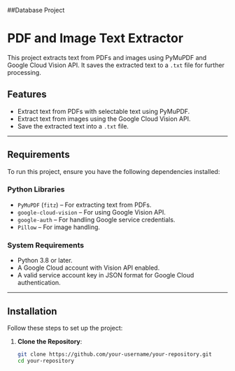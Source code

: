 ##Database Project

# PDF and Image Text Extractor

This project extracts text from PDFs and images using PyMuPDF and Google Cloud Vision API. It saves the extracted text to a `.txt` file for further processing.

## Features

- Extract text from PDFs with selectable text using PyMuPDF.
- Extract text from images using the Google Cloud Vision API.
- Save the extracted text into a `.txt` file.

---

## Requirements

To run this project, ensure you have the following dependencies installed:

### Python Libraries

- `PyMuPDF` (`fitz`) – For extracting text from PDFs.
- `google-cloud-vision` – For using Google Vision API.
- `google-auth` – For handling Google service credentials.
- `Pillow` – For image handling.

### System Requirements

- Python 3.8 or later.
- A Google Cloud account with Vision API enabled.
- A valid service account key in JSON format for Google Cloud authentication.

---

## Installation

Follow these steps to set up the project:

1. **Clone the Repository**:

   ```bash
   git clone https://github.com/your-username/your-repository.git
   cd your-repository
